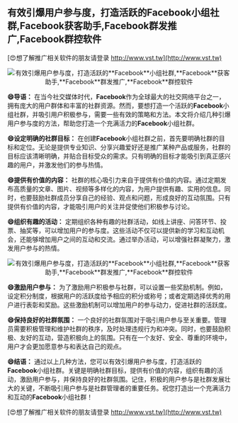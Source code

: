 ## **有效引爆用户参与度，打造活跃的**Facebook**小组社群,**Facebook**获客助手,**Facebook**群发推广,**Facebook**群控软件**

[😍想了解推广相关软件的朋友请登录 http://www.vst.tw](http://www.vst.tw)

 <center><img src="https://vst.tw/MP4/tuiguang/png/5.png" alt="有效引爆用户参与度，打造活跃的**Facebook**小组社群,**Facebook**获客助手,**Facebook**群发推广,**Facebook**群控软件"></center>

**😄导语：**
在当今社交媒体时代，**Facebook**作为全球最大的社交网络平台之一，拥有庞大的用户群体和丰富的社群资源。然而，要想打造一个活跃的**Facebook**小组社群，并吸引用户积极参与，需要一些有效的策略和方法。本文将介绍几种引爆用户参与度的方法，帮助您打造一个充满活力的**Facebook**小组社群。

**😄设定明确的社群目标：**
在创建**Facebook**小组社群之前，首先要明确社群的目标和定位。无论是提供专业知识、分享兴趣爱好还是推广某种产品或服务，社群的目标应该清晰明确，并贴合目标受众的需求。只有明确的目标才能吸引到真正感兴趣的用户，并激发他们的参与热情。

**😄提供有价值的内容：**
社群的核心吸引力来自于提供有价值的内容。通过定期发布高质量的文章、图片、视频等多样化的内容，为用户提供有趣、实用的信息。同时，也要鼓励社群成员分享自己的经验、观点和问题，形成良好的互动氛围。只有提供有价值的内容，才能吸引用户的关注并促使他们积极参与讨论。

**😄组织有趣的活动：**
定期组织各种有趣的社群活动，如线上讲座、问答环节、投票、抽奖等，可以增加用户的参与度。这些活动不仅可以提供新的学习和互动机会，还能够增加用户之间的互动和交流。通过举办活动，可以增强社群凝聚力，激发用户参与的热情。

 <center><img src="https://vst.tw/MP4/tuiguang/png/6.png" alt="有效引爆用户参与度，打造活跃的**Facebook**小组社群,**Facebook**获客助手,**Facebook**群发推广,**Facebook**群控软件"></center>

**😄激励用户参与：**
为了激励用户积极参与社群，可以设置一些奖励机制。例如，设定积分制度，根据用户的活跃度给予相应的积分或称号；或者定期选择优秀的用户进行表彰和奖励。这些激励机制可以增加用户的参与动力，促进社群的活跃度。

**😄保持良好的社群氛围：**
一个良好的社群氛围对于吸引用户参与至关重要。管理员需要积极管理和维护社群的秩序，及时处理违规行为和冲突。同时，也要鼓励积极、友好的互动，营造积极向上的氛围。只有在一个友好、安全、尊重的环境中，用户才会更加愿意参与和表达自己的观点。

**😄结语：**
通过以上几种方法，您可以有效引爆用户参与度，打造活跃的**Facebook**小组社群。关键是明确社群目标，提供有价值的内容，组织有趣的活动，激励用户参与，并保持良好的社群氛围。记住，积极的用户参与是社群发展壮大的关键，不断吸引用户参与是社群管理者的重要任务。祝您打造出一个充满活力和互动的**Facebook**小组社群！

[😍想了解推广相关软件的朋友请登录 http://www.vst.tw](http://www.vst.tw)



